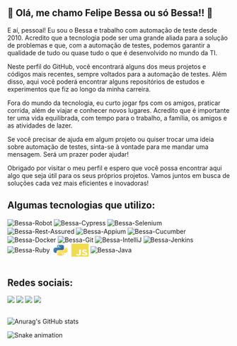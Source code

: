 ## 👋 Olá, me chamo Felipe Bessa ou só Bessa!! 👋

E aí, pessoal! Eu sou o Bessa e trabalho com automação de teste desde 2010. Acredito que a tecnologia pode ser uma grande aliada para a solução de problemas e que, com a automação de testes, podemos garantir a qualidade de tudo ou quase tudo o que é desenvolvido no mundo da TI.

Neste perfil do GitHub, você encontrará alguns dos meus projetos e códigos mais recentes, sempre voltados para a automação de testes. Além disso, aqui você poderá encontrar alguns repositórios de estudos e experimentos que fiz ao longo da minha carreira.

Fora do mundo da tecnologia, eu curto jogar fps com os amigos, praticar corrida, além de viajar e conhecer novos lugares. Acredito que é importante ter uma vida equilibrada, com tempo para o trabalho, a família, os amigos e as atividades de lazer.

Se você precisar de ajuda em algum projeto ou quiser trocar uma ideia sobre automação de testes, sinta-se à vontade para me mandar uma mensagem. Será um prazer poder ajudar!

Obrigado por visitar o meu perfil e espero que você possa encontrar aqui algo que seja útil para os seus próprios projetos. Vamos juntos em busca de soluções cada vez mais eficientes e inovadoras!

## Algumas tecnologias que utilizo:
<div style="display: inline_block">
  <img align="center" alt="Bessa-Robot" height="30" width="40" src="https://cdn.worldvectorlogo.com/logos/robot-framework.svg">
  <img align="center" alt="Bessa-Cypress" height="30" width="40" src="https://iconape.com/wp-content/files/gj/370774/svg/370774.svg">
  <img align="center" alt="Bessa-Selenium" height="30" width="40" src="https://cdn.jsdelivr.net/gh/devicons/devicon/icons/selenium/selenium-original.svg">
  <img align="center" alt="Bessa-Rest-Assured" height="30" width="30" src="https://avatars.githubusercontent.com/u/19369327?s=280&v=4">
  <img align="center" alt="Bessa-Appium" height="30" width="40" src="https://cdn.worldvectorlogo.com/logos/appium.svg">
  <img align="center" alt="Bessa-Cucumber" height="30" width="40" src="https://cdn.jsdelivr.net/gh/devicons/devicon/icons/cucumber/cucumber-plain.svg">
  <img align="center" alt="Bessa-Docker" height="30" width="40" src="https://cdn.jsdelivr.net/gh/devicons/devicon/icons/docker/docker-plain-wordmark.svg">
  <img align="center" alt="Bessa-Git" height="30" width="40" src="https://cdn.jsdelivr.net/gh/devicons/devicon/icons/git/git-original.svg">
  <img align="center" alt="Bessa-IntelliJ" height="30" width="40" src="https://cdn.worldvectorlogo.com/logos/intellij-idea-1.svg">
  <img align="center" alt="Bessa-Jenkins" height="30" width="40" src="https://cdn.jsdelivr.net/gh/devicons/devicon/icons/jenkins/jenkins-original.svg">
  <img align="center" alt="Bessa-Ruby" height="30" width="40" src="https://cdn.jsdelivr.net/gh/devicons/devicon/icons/ruby/ruby-original.svg"> 
  <img align="center" alt="Bessa-Python" height="30" width="40" src="https://raw.githubusercontent.com/devicons/devicon/master/icons/python/python-original.svg">
  <img align="center" alt="Besa-Js" height="30" width="40" src="https://raw.githubusercontent.com/devicons/devicon/master/icons/javascript/javascript-plain.svg">
  <img align="center" alt="Bessa-Java" height="30" width="40" src="https://cdn.worldvectorlogo.com/logos/java-14.svg"><br><br>
</div>

 ## Redes sociais:
<div>
  <a href="https://instagram.com/fdalvechio" target="_blank"><img src="https://img.shields.io/badge/-Instagram-%23E4405F?style=for-the-badge&logo=instagram&logoColor=white" target="_blank"></a>
  <a href="https://discord.gg/p5pZAjMg" target="_blank"><img src="https://img.shields.io/badge/Discord-7289DA?style=for-the-badge&logo=discord&logoColor=white" target="_blank"></a> 
  <a href="mailto:ffvechio@gmail.com"><img src="https://img.shields.io/badge/-Gmail-%23333?style=for-the-badge&logo=gmail&logoColor=white" target="_blank"></a>
  <a href="https://linkedin.com/in/ffvechio" target="_blank"><img src="https://img.shields.io/badge/-LinkedIn-%230077B5?style=for-the-badge&logo=linkedin&logoColor=white" target="_blank"></a>
</div>

  ##

![Anurag's GitHub stats](https://github-readme-stats.vercel.app/api?username=ffvechio&show_icons=true&theme=radical)


![Snake animation](https://github.com/ffvechio/ffvechio/blob/output/github-contribution-grid-snake.svg)
